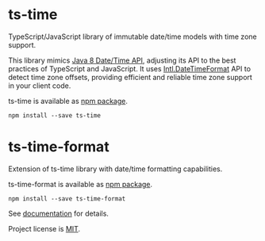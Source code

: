 # ts-time

TypeScript/JavaScript library of immutable date/time models with time zone support.

This library mimics [Java 8 Date/Time API](https://www.baeldung.com/java-8-date-time-intro),
adjusting its API to the best practices of TypeScript and JavaScript. It uses
[Intl.DateTimeFormat](https://developer.mozilla.org/en-US/docs/Web/JavaScript/Reference/Global_Objects/DateTimeFormat)
API to detect time zone offsets, providing efficient and reliable time zone support in your client code.

ts-time is available as [npm package](https://www.npmjs.com/package/ts-time).

    npm install --save ts-time

# ts-time-format

Extension of ts-time library with date/time formatting capabilities.

ts-time-format is available as [npm package](https://www.npmjs.com/package/ts-time-format).

    npm install --save ts-time-format

See [documentation](https://enepomnyaschih.github.io/ts-time/) for details.

Project license is [MIT](https://github.com/enepomnyaschih/ts-time/blob/master/LICENSE).
